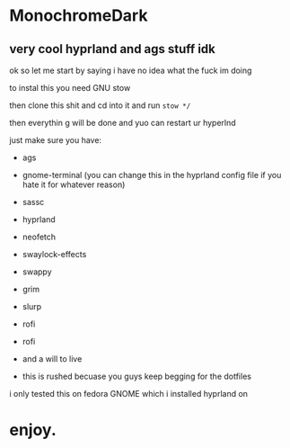 # MonochromeDark
## very cool hyprland and ags stuff idk

ok so let me start by saying i have no idea what the fuck im doing

to instal this you need GNU stow

then clone this shit and cd into it and run `stow */`

then everythin g will be done and yuo can restart ur hyperlnd

just make sure you have:

- ags

- gnome-terminal (you can change this in the hyprland config file if you hate it for whatever reason)

- sassc

- hyprland

- neofetch

- swaylock-effects

- swappy

- grim

- slurp

- rofi

- rofi

- and a will to live


- this is rushed becuase you guys keep begging for the dotfiles

i only tested this on fedora GNOME which i installed hyprland on
# enjoy.
